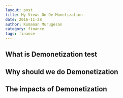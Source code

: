 ```yaml
---
layout: post
title: My Views On De-Monetization
date: 2016-11-28
author: Kumanan Murugesan
category: finance
tags: finance
---
```

## What is Demonetization test

## Why should we do Demonetization

## The impacts of Demonetization
